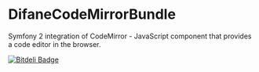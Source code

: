 DifaneCodeMirrorBundle
======================

Symfony 2 integration of CodeMirror - JavaScript component that provides a code editor in the browser.

[![Bitdeli Badge](https://d2weczhvl823v0.cloudfront.net/Difane/difanecodemirrorbundle/trend.png)](https://bitdeli.com/free "Bitdeli Badge")

